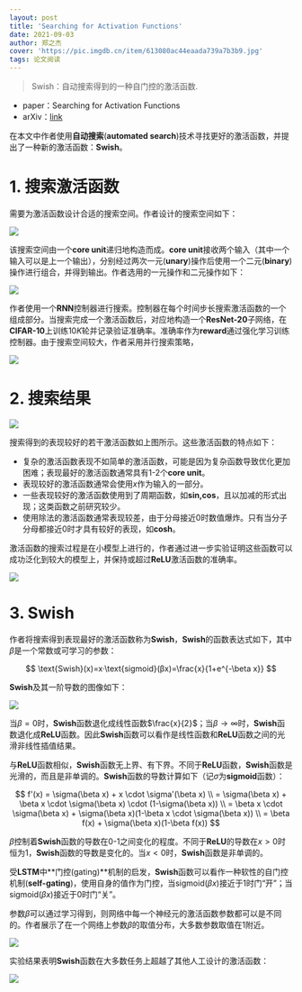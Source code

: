 ```yaml
---
layout: post
title: 'Searching for Activation Functions'
date: 2021-09-03
author: 郑之杰
cover: 'https://pic.imgdb.cn/item/613080ac44eaada739a7b3b9.jpg'
tags: 论文阅读
---
```


> Swish：自动搜索得到的一种自门控的激活函数.

- paper：Searching for Activation Functions
- arXiv：[link](https://arxiv.org/abs/1710.05941)

在本文中作者使用**自动搜索**(**automated search**)技术寻找更好的激活函数，并提出了一种新的激活函数：**Swish**。

# 1. 搜索激活函数
需要为激活函数设计合适的搜索空间。作者设计的搜索空间如下：

![](https://pic.imgdb.cn/item/6130830e44eaada739ac37e3.jpg)

该搜索空间由一个**core unit**递归地构造而成。**core unit**接收两个输入（其中一个输入可以是上一个输出），分别经过两次一元(**unary**)操作后使用一个二元(**binary**)操作进行组合，并得到输出。作者选用的一元操作和二元操作如下：

![](https://pic.imgdb.cn/item/6130871444eaada739b40655.jpg)

作者使用一个**RNN**控制器进行搜索。控制器在每个时间步长搜索激活函数的一个组成部分。当搜索完成一个激活函数后，对应地构造一个**ResNet-20**子网络，在**CIFAR-10**上训练$10K$轮并记录验证准确率。准确率作为**reward**通过强化学习训练控制器。由于搜索空间较大，作者采用并行搜索策略，

![](https://pic.imgdb.cn/item/6130842044eaada739ae3850.jpg)

# 2. 搜索结果

![](https://pic.imgdb.cn/item/613087bd44eaada739b54fd9.jpg)

搜索得到的表现较好的若干激活函数如上图所示。这些激活函数的特点如下：
- 复杂的激活函数表现不如简单的激活函数，可能是因为复杂函数导致优化更加困难；表现最好的激活函数通常具有$1$-$2$个**core unit**。
- 表现较好的激活函数通常会使用$x$作为输入的一部分。
- 一些表现较好的激活函数使用到了周期函数，如**sin,cos**，且以加减的形式出现；这类函数之前研究较少。
- 使用除法的激活函数通常表现较差，由于分母接近$0$时数值爆炸。只有当分子分母都接近$0$时才具有较好的表现，如**cosh**。

激活函数的搜索过程是在小模型上进行的，作者通过进一步实验证明这些函数可以成功泛化到较大的模型上，并保持或超过**ReLU**激活函数的准确率。

![](https://pic.imgdb.cn/item/61308a6a44eaada739ba33f1.jpg)

# 3. Swish
作者将搜索得到表现最好的激活函数称为**Swish**，**Swish**的函数表达式如下，其中$β$是一个常数或可学习的参数：

$$ \text{Swish}(x)=x·\text{sigmoid}(βx)=\frac{x}{1+e^{-\beta x}} $$

**Swish**及其一阶导数的图像如下：

![](https://pic.imgdb.cn/item/61308bb544eaada739bfda73.jpg)

当$β=0$时，**Swish**函数退化成线性函数$\frac{x}{2}$；当$β\to ∞$时，**Swish**函数退化成**ReLU**函数。因此**Swish**函数可以看作是线性函数和**ReLU**函数之间的光滑非线性插值结果。

与**ReLU**函数相似，**Swish**函数无上界、有下界。不同于**ReLU**函数，**Swish**函数是光滑的，而且是非单调的。**Swish**函数的导数计算如下（记$\sigma$为**sigmoid**函数）：

$$ f'(x) = \sigma(\beta x) + x \cdot \sigma'(\beta x) \\ = \sigma(\beta x) + \beta x \cdot \sigma(\beta x) \cdot (1-\sigma(\beta x)) \\ = \beta x \cdot \sigma(\beta x) + \sigma(\beta x)(1-\beta x \cdot \sigma(\beta x)) \\ = \beta f(x) + \sigma(\beta x)(1-\beta f(x))  $$

$\beta$控制着**Swish**函数的导数在$0$-$1$之间变化的程度。不同于**ReLU**的导数在$x>0$时恒为$1$，**Swish**函数的导数是变化的。当$x<0$时，**Swish**函数是非单调的。

受**LSTM**中**门控(gating)**机制的启发，**Swish**函数可以看作一种软性的自门控机制(**self-gating**)，使用自身的值作为门控，当$\text{sigmoid}(βx)$接近于$1$时门“开”；当$\text{sigmoid}(βx)$接近于$0$时门“关”。

参数$\beta$可以通过学习得到，则网络中每一个神经元的激活函数参数都可以是不同的。作者展示了在一个网络上参数$\beta$的取值分布，大多数参数取值在$1$附近。

![](https://pic.imgdb.cn/item/61308f8744eaada739cdd1a7.jpg)

实验结果表明**Swish**函数在大多数任务上超越了其他人工设计的激活函数：

![](https://pic.imgdb.cn/item/61308fda44eaada739cee4da.jpg)